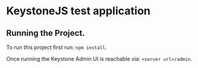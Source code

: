 # KeystoneJS test application

## Running the Project.

To run this project first run: `npm install`.

Once running the Keystone Admin UI is reachable via: `<server url>/admin`.